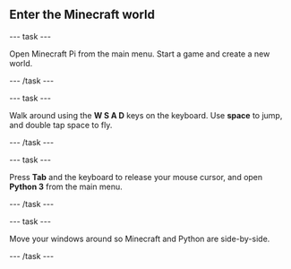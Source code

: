 ## Enter the Minecraft world

--- task ---

Open Minecraft Pi from the main menu. Start a game and create a new world.

--- /task ---

--- task ---

Walk around using the **W S A D** keys on the keyboard. Use **space** to jump, and double tap space to fly.

--- /task ---

--- task ---

Press **Tab** and the keyboard to release your mouse cursor, and open **Python 3** from the main menu.

--- /task ---

--- task ---

Move your windows around so Minecraft and Python are side-by-side.

--- /task ---
